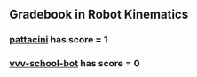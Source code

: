 ## Gradebook in Robot Kinematics

### [**pattacini**](https://github.com/pattacini) has score = **1**



### [**vvv-school-bot**](https://github.com/vvv-school-bot) has score = **0**


